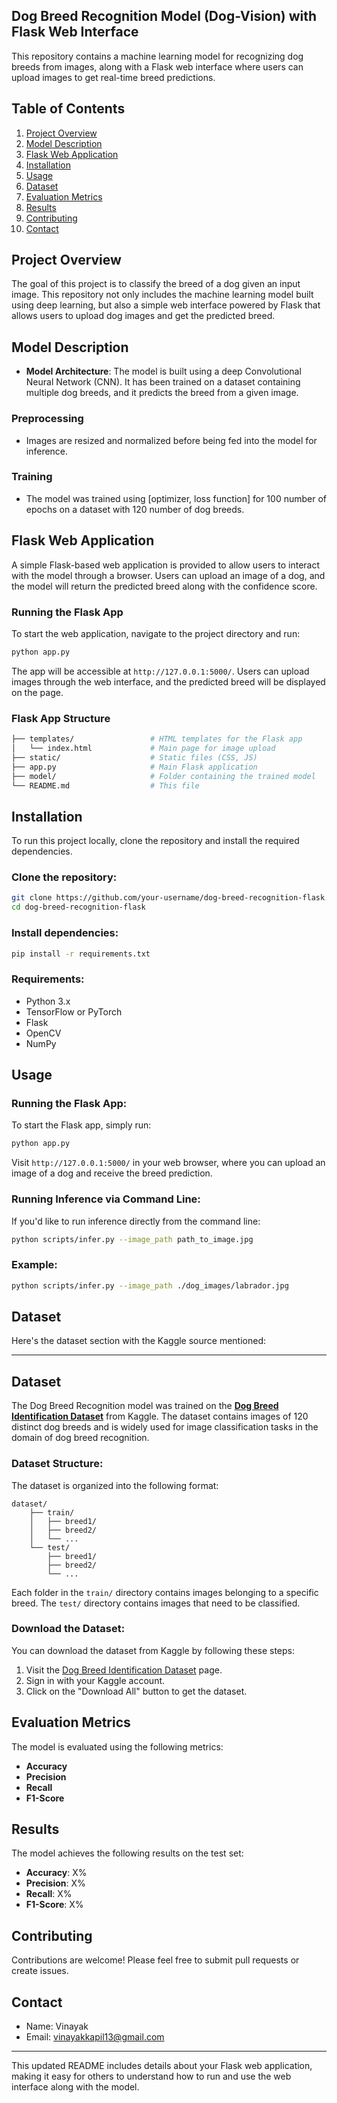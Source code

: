 ## Dog Breed Recognition Model (Dog-Vision) with Flask Web Interface

This repository contains a machine learning model for recognizing dog breeds from images, along with a Flask web interface where users can upload images to get real-time breed predictions.

## Table of Contents
1. [Project Overview](#project-overview)
2. [Model Description](#model-description)
3. [Flask Web Application](#flask-web-application)
4. [Installation](#installation)
5. [Usage](#usage)
6. [Dataset](#dataset)
7. [Evaluation Metrics](#evaluation-metrics)
8. [Results](#results)
9. [Contributing](#contributing)
10. [Contact](#contact)

## Project Overview

The goal of this project is to classify the breed of a dog given an input image. This repository not only includes the machine learning model built using deep learning, but also a simple web interface powered by Flask that allows users to upload dog images and get the predicted breed.

## Model Description

- **Model Architecture**: The model is built using a deep Convolutional Neural Network (CNN). It has been trained on a dataset containing multiple dog breeds, and it predicts the breed from a given image.
  
### Preprocessing
- Images are resized and normalized before being fed into the model for inference.
  
### Training
- The model was trained using [optimizer, loss function] for 100 number of epochs on a dataset with 120 number of dog breeds.

## Flask Web Application

A simple Flask-based web application is provided to allow users to interact with the model through a browser. Users can upload an image of a dog, and the model will return the predicted breed along with the confidence score.

### Running the Flask App

To start the web application, navigate to the project directory and run:

```bash
python app.py
```

The app will be accessible at `http://127.0.0.1:5000/`. Users can upload images through the web interface, and the predicted breed will be displayed on the page.

### Flask App Structure

```bash
├── templates/                 # HTML templates for the Flask app
│   └── index.html             # Main page for image upload
├── static/                    # Static files (CSS, JS)
├── app.py                     # Main Flask application
├── model/                     # Folder containing the trained model
└── README.md                  # This file
```

## Installation

To run this project locally, clone the repository and install the required dependencies.

### Clone the repository:
```bash
git clone https://github.com/your-username/dog-breed-recognition-flask.git
cd dog-breed-recognition-flask
```

### Install dependencies:
```bash
pip install -r requirements.txt
```

### Requirements:
- Python 3.x
- TensorFlow or PyTorch
- Flask
- OpenCV
- NumPy

## Usage

### Running the Flask App:
To start the Flask app, simply run:
```bash
python app.py
```
Visit `http://127.0.0.1:5000/` in your web browser, where you can upload an image of a dog and receive the breed prediction.

### Running Inference via Command Line:
If you'd like to run inference directly from the command line:
```bash
python scripts/infer.py --image_path path_to_image.jpg
```

### Example:
```bash
python scripts/infer.py --image_path ./dog_images/labrador.jpg
```

## Dataset

Here's the dataset section with the Kaggle source mentioned:

---

## Dataset

The Dog Breed Recognition model was trained on the **[Dog Breed Identification Dataset](https://www.kaggle.com/c/dog-breed-identification)** from Kaggle. The dataset contains images of 120 distinct dog breeds and is widely used for image classification tasks in the domain of dog breed recognition.

### Dataset Structure:
The dataset is organized into the following format:

```
dataset/
    ├── train/
    │   ├── breed1/
    │   ├── breed2/
    │   └── ...
    └── test/
        ├── breed1/
        ├── breed2/
        └── ...
```

Each folder in the `train/` directory contains images belonging to a specific breed. The `test/` directory contains images that need to be classified.

### Download the Dataset:
You can download the dataset from Kaggle by following these steps:
1. Visit the [Dog Breed Identification Dataset](https://www.kaggle.com/c/dog-breed-identification) page.
2. Sign in with your Kaggle account.
3. Click on the "Download All" button to get the dataset.



## Evaluation Metrics

The model is evaluated using the following metrics:
- **Accuracy**
- **Precision**
- **Recall**
- **F1-Score**

## Results

The model achieves the following results on the test set:
- **Accuracy**: X%
- **Precision**: X%
- **Recall**: X%
- **F1-Score**: X%

## Contributing

Contributions are welcome! Please feel free to submit pull requests or create issues.



## Contact

- Name: Vinayak
- Email: vinayakkapil13@gmail.com

---

This updated README includes details about your Flask web application, making it easy for others to understand how to run and use the web interface along with the model.
